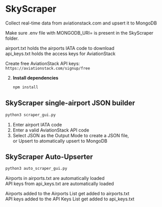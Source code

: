 # SkyScraper
Collect real-time data from aviationstack.com and upsert it to MongoDB

Make sure .env file with MONGODB_URI= is present in the SkyScraper folder.

airport.txt holds the airports IATA code to download  
api_keys.txt holds the access keys for AviationStack

Create free AviationStack API keys:  
`https://aviationstack.com/signup/free`
  
2. **Install dependencies**
   ```bash
   npm install
   ```
## SkyScraper single-airport JSON builder

   ```bash
   python3 scraper_gui.py

   ```
1. Enter airport IATA code
2. Enter a valid AviationStack API code
3. Select JSON as the Output Mode to create a JSON file,  
   or Upsert to atomatically upsert to MongoDB


## SkyScraper Auto-Upserter

   ```bash
   python3 auto_scraper_gui.py

   ```
Airports in airports.txt are automatically loaded  
API keys from api_keys.txt are automatically loaded  

Airports added to the Airports List get added to airports.txt  
API keys added to the API Keys List get added to api_keys.txt
